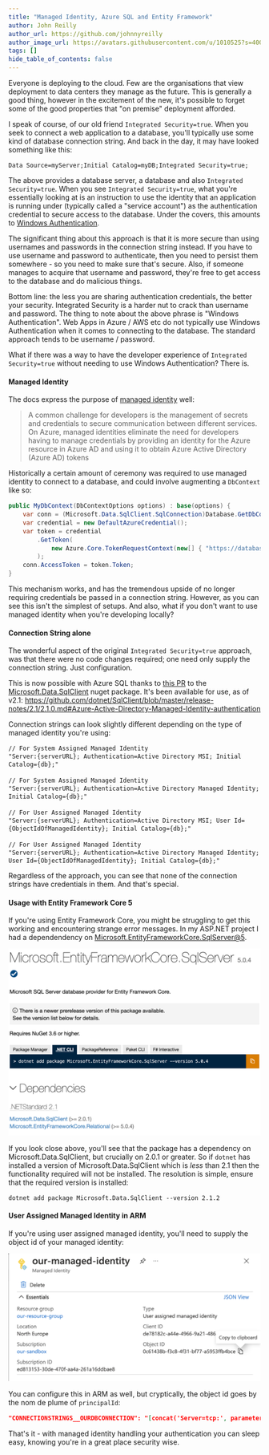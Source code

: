 ```yaml
---
title: "Managed Identity, Azure SQL and Entity Framework"
author: John Reilly
author_url: https://github.com/johnnyreilly
author_image_url: https://avatars.githubusercontent.com/u/1010525?s=400&u=294033082cfecf8ad1645b4290e362583b33094a&v=4
tags: []
hide_table_of_contents: false
---
```

Everyone is deploying to the cloud. Few are the organisations that view deployment to data centers they manage as the future. This is generally a good thing, however in the excitement of the new, it's possible to forget some of the good properties that "on premise" deployment afforded.

I speak of course, of our old friend `Integrated Security=true`. When you seek to connect a web application to a database, you'll typically use some kind of database connection string. And back in the day, it may have looked something like this:

```
Data Source=myServer;Initial Catalog=myDB;Integrated Security=true;
```

The above provides a database server, a database and also `Integrated Security=true`. When you see `Integrated Security=true`, what you're essentially looking at is an instruction to use the identity that an application is running under (typically called a "service account") as the authentication credential to secure access to the database. Under the covers, this amounts to [Windows Authentication](https://docs.microsoft.com/en-us/dotnet/framework/data/adonet/sql/authentication-in-sql-server).

The significant thing about this approach is that it is more secure than using usernames and passwords in the connection string instead. If you have to use username and password to authenticate, then you need to persist them somewhere - so you need to make sure that's secure. Also, if someone manages to acquire that username and password, they're free to get access to the database and do malicious things.

Bottom line: the less you are sharing authentication credentials, the better your security. Integrated Security is a harder nut to crack than username and password. The thing to note about the above phrase is "Windows Authentication".  Web Apps in Azure / AWS etc do not typically use Windows Authentication when it comes to connecting to the database.  The standard approach tends to be username / password.

What if there was a way to have the developer experience of `Integrated Security=true` without needing to use Windows Authentication?  There is.

#### Managed Identity

The docs express the purpose of [managed identity](https://docs.microsoft.com/en-us/azure/active-directory/managed-identities-azure-resources/overview) well:

> A common challenge for developers is the management of secrets and credentials to secure communication between different services. On Azure, managed identities eliminate the need for developers having to manage credentials by providing an identity for the Azure resource in Azure AD and using it to obtain Azure Active Directory (Azure AD) tokens

Historically a certain amount of ceremony was required to use managed identity to connect to a database, and could involve augmenting a `DbContext` like so:

```cs
public MyDbContext(DbContextOptions options) : base(options) {
    var conn = (Microsoft.Data.SqlClient.SqlConnection)Database.GetDbConnection();
    var credential = new DefaultAzureCredential();
    var token = credential
        .GetToken(
            new Azure.Core.TokenRequestContext(new[] { "https://database.windows.net/.default" })
        );
    conn.AccessToken = token.Token;
}
```

This mechanism works, and has the tremendous upside of no longer requiring credentials be passed in a connection string.  However, as you can see this isn't the simplest of setups.  And also, what if you don't want to use managed identity when you're developing locally?  

#### Connection String alone

The wonderful aspect of the original `Integrated Security=true` approach, was that there were no code changes required; one need only supply the connection string. Just configuration.

This is now possible with Azure SQL thanks to [this PR](https://github.com/dotnet/SqlClient/pull/730) to the [Microsoft.Data.SqlClient](https://www.nuget.org/packages/Microsoft.Data.SqlClient/) nuget package.  It's been available for use, as of v2.1: https://github.com/dotnet/SqlClient/blob/master/release-notes/2.1/2.1.0.md#Azure-Active-Directory-Managed-Identity-authentication

Connection strings can look slightly different depending on the type of managed identity you're using:

```
// For System Assigned Managed Identity
"Server:{serverURL}; Authentication=Active Directory MSI; Initial Catalog={db};"

// For System Assigned Managed Identity
"Server:{serverURL}; Authentication=Active Directory Managed Identity; Initial Catalog={db};"

// For User Assigned Managed Identity
"Server:{serverURL}; Authentication=Active Directory MSI; User Id={ObjectIdOfManagedIdentity}; Initial Catalog={db};"

// For User Assigned Managed Identity
"Server:{serverURL}; Authentication=Active Directory Managed Identity; User Id={ObjectIdOfManagedIdentity}; Initial Catalog={db};"
```

Regardless of the approach, you can see that none of the connection strings have credentials in them.  And that's special.

#### Usage with Entity Framework Core 5

If you're using Entity Framework Core, you might be struggling to get this working and encountering strange error messages.  In my ASP.NET project I had a dependendency on 
[Microsoft.EntityFrameworkCore.SqlServer@5](https://www.nuget.org/packages/Microsoft.EntityFrameworkCore.SqlServer/5.0.4).

![Microsoft.EntityFrameworkCore.SqlServer@5 in NuGet](../static/blog/2021-03-10-managed-identity-azure-sql-entity-framework/entity-framework-core-nuget.png)

If you look close above, you'll see that the package has a dependency on Microsoft.Data.SqlClient, but crucially on 2.0.1 or greater.  So if `dotnet` has installed a version of Microsoft.Data.SqlClient which is *less* than 2.1 then the functionality required will not be installed. The resolution is simple, ensure that the required version is installed:

```
dotnet add package Microsoft.Data.SqlClient --version 2.1.2
```

#### User Assigned Managed Identity in ARM

If you're using user assigned managed identity, you'll need to supply the object id of your managed identity:

![Managed Identity object id](../static/blog/2021-03-10-managed-identity-azure-sql-entity-framework/managed-identity-object-id.png)

You can configure this in ARM as well, but cryptically, the object id goes by the nom de plume of `principalId`:

```json
"CONNECTIONSTRINGS__OURDBCONNECTION": "[concat('Server=tcp:', parameters('sqlServerName') , '.database.windows.net,1433;Initial Catalog=', parameters('sqlDatabaseName'),';Authentication=Active Directory MSI',';User Id=', reference(resourceId('Microsoft.ManagedIdentity/userAssignedIdentities/', parameters('managedIdentityName')), '2018-11-30').principalId)]"
```

That's it - with managed identity handling your authentication you can sleep easy, knowing you're in a great place security wise.